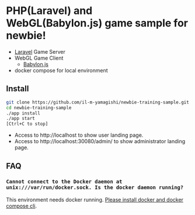 # PHP(Laravel) and WebGL(Babylon.js) game sample for newbie!

- [Laravel](https://laravel.com/) Game Server
- WebGL Game Client
    - [Babylon.js](https://www.babylonjs.com/)
- docker compose for local environment

## Install

```sh
git clone https://github.com/il-m-yamagishi/newbie-training-sample.git
cd newbie-training-sample
./app install
./app start
[Ctrl+C to stop]
```

- Access to http://localhost to show user landing page.
- Access to http://localhost:30080/admin/ to show administrator landing page.

## FAQ

### `Cannot connect to the Docker daemon at unix:///var/run/docker.sock. Is the docker daemon running?`

This environment needs docker running. [Please install docker and docker compose cli](https://docs.docker.com/engine/install/).

